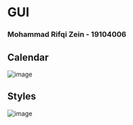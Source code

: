 # GUI

### Mohammad Rifqi Zein - 19104006

## Calendar
![image](https://user-images.githubusercontent.com/34876769/114382402-84d77d00-9bb6-11eb-9b44-44b0205c7845.png)


## Styles
![image](https://user-images.githubusercontent.com/34876769/114381847-d29fb580-9bb5-11eb-8bea-770afbd21b61.png)
